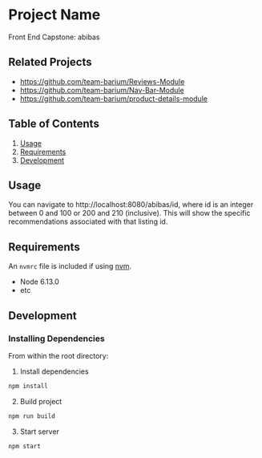 # Project Name

Front End Capstone: abibas

## Related Projects

  - https://github.com/team-barium/Reviews-Module
  - https://github.com/team-barium/Nav-Bar-Module
  - https://github.com/team-barium/product-details-module

## Table of Contents

1. [Usage](#Usage)
1. [Requirements](#requirements)
1. [Development](#development)

## Usage

You can navigate to http://localhost:8080/abibas/id, where id is an integer between 0 and 100 or 200 and 210 (inclusive). This will show the specific recommendations associated with that listing id.

## Requirements

An `nvmrc` file is included if using [nvm](https://github.com/creationix/nvm).

- Node 6.13.0
- etc

## Development

### Installing Dependencies

From within the root directory:

1. Install dependencies
```sh
npm install
  ```
2. Build project
```sh
npm run build
  ```
3. Start server 
```sh
npm start
  ```


